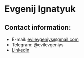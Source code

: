 # Evgenij Ignatyuk

## Contact information:
* E-mail: evilevgeniys@gmail.com
* Telegram: @evilevgeniys
* [LinkedIn](https://www.linkedin.com/in/evilevgeniys/)